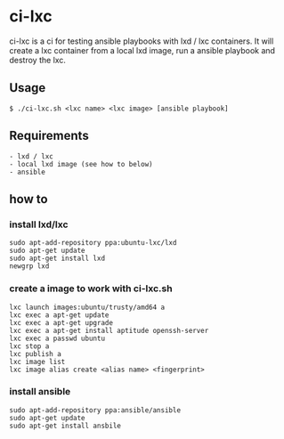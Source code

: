 # ci-lxc
ci-lxc is a ci for testing ansible playbooks with lxd / lxc containers. It will create a lxc container from a local lxd image, run a ansible playbook and destroy the lxc.

## Usage

    $ ./ci-lxc.sh <lxc name> <lxc image> [ansible playbook]

## Requirements

    - lxd / lxc
    - local lxd image (see how to below)
    - ansible
    
## how to

### install lxd/lxc

    sudo apt-add-repository ppa:ubuntu-lxc/lxd
    sudo apt-get update
    sudo apt-get install lxd
    newgrp lxd
    
### create a image to work with ci-lxc.sh
    
    lxc launch images:ubuntu/trusty/amd64 a
    lxc exec a apt-get update
    lxc exec a apt-get upgrade
    lxc exec a apt-get install aptitude openssh-server
    lxc exec a passwd ubuntu
    lxc stop a
    lxc publish a
    lxc image list
    lxc image alias create <alias name> <fingerprint>
    
### install ansible
    
    sudo apt-add-repository ppa:ansible/ansible
    sudo apt-get update
    sudo apt-get install ansbile
